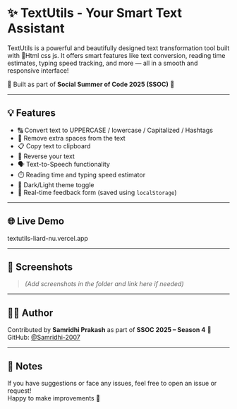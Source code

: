 # ✨ TextUtils - Your Smart Text Assistant

TextUtils is a powerful and beautifully designed text transformation tool built with 💙Html css js. It offers smart features like text conversion, reading time estimates, typing speed tracking, and more — all in a smooth and responsive interface!

🔧 Built as part of **Social Summer of Code 2025 (SSOC)** 🚀

---

## 💡 Features

- 🔠 Convert text to UPPERCASE / lowercase / Capitalized / Hashtags
- 🧹 Remove extra spaces from the text
- 📋 Copy text to clipboard
- 🔁 Reverse your text
- 🗣️ Text-to-Speech functionality
- ⏱️ Reading time and typing speed estimator
- 🌙 Dark/Light theme toggle
- 💬 Real-time feedback form (saved using `localStorage`)

---

## 🌐 Live Demo

textutils-liard-nu.vercel.app


---

## 📸 Screenshots

> _(Add screenshots in the folder and link here if needed)_

---

## 👩‍💻 Author

Contributed by **Samridhi Prakash** as part of **SSOC 2025 – Season 4** 💛  
GitHub: [@Samridhi-2007](https://github.com/Samridhi-2007)

---

## 📝 Notes

If you have suggestions or face any issues, feel free to open an issue or request!  
Happy to make improvements 🙌

